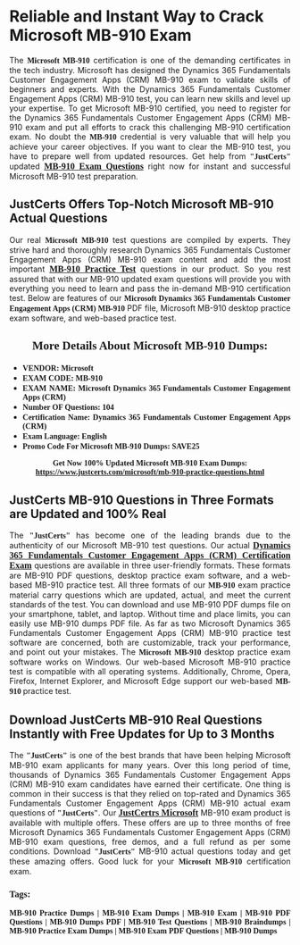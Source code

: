 <h1><strong>Reliable and Instant Way to Crack Microsoft MB-910 Exam</strong></h1>

<p style="text-align: justify;">The <span style="font-family:Georgia,serif;"><strong>Microsoft MB-910</strong></span> certification is one of the demanding certificates in the tech industry. Microsoft has designed the Dynamics 365 Fundamentals Customer Engagement Apps (CRM) MB-910 exam to validate skills of beginners and experts. With the Dynamics 365 Fundamentals Customer Engagement Apps (CRM) MB-910 test, you can learn new skills and level up your expertise. To get Microsoft MB-910 certified, you need to register for the Dynamics 365 Fundamentals Customer Engagement Apps (CRM) MB-910 exam and put all efforts to crack this challenging MB-910 certification exam. No doubt the <span style="font-family:Georgia,serif;"><strong> MB-910</strong></span> credential is very valuable that will help you achieve your career objectives. If you want to clear the MB-910 test, you have to prepare well from updated resources. Get help from <span style="font-size:14px;"><span style="font-family:Georgia,serif;"><strong>"JustCerts"</strong></span></span> updated <a href="https://www.justcerts.com/microsoft/mb-910-practice-questions.html"><span style="font-size:16px;"><span style="font-family:Georgia,serif;"><strong>MB-910 Exam Questions</strong></span></span></a> right now for instant and successful Microsoft MB-910 test preparation.</p>

<h2><strong>JustCerts Offers Top-Notch Microsoft MB-910 Actual Questions </strong></h2>

<p style="text-align: justify;">Our real <span style="font-family:Georgia,serif;"><strong>Microsoft MB-910</strong></span> test questions are compiled by experts. They strive hard and thoroughly research Dynamics 365 Fundamentals Customer Engagement Apps (CRM) MB-910 exam content and add the most important <a href="https://www.justcerts.com/microsoft/mb-910-practice-questions.html"><span style="font-size:16px;"><span style="font-family:Georgia,serif;"><strong>MB-910 Practice Test</strong></span></span></a> questions in our product. So you rest assured that with our MB-910 updated exam questions will provide you with everything you need to learn and pass the in-demand MB-910 certification test. Below are features of our <span style="font-family:Georgia,serif;"><strong>Microsoft Dynamics 365 Fundamentals Customer Engagement Apps (CRM) MB-910</strong></span> PDF file, Microsoft MB-910 desktop practice exam software, and web-based practice test.</p>

<h2 style="text-align: center;"><strong><span style="font-family:Georgia,serif;">More Details About Microsoft MB-910 Dumps:</span></strong></h2>

<ul>
	<li style="text-align: justify;"><span style="font-size:14px;"><span style="font-family:Georgia,serif;"><strong>VENDOR: Microsoft</strong></span></span></li>
	<li style="text-align: justify;"><span style="font-size:14px;"><span style="font-family:Georgia,serif;"><strong>EXAM CODE: MB-910</strong></span></span></li>
	<li style="text-align: justify;"><span style="font-size:14px;"><span style="font-family:Georgia,serif;"><strong>EXAM NAME: Microsoft Dynamics 365 Fundamentals Customer Engagement Apps (CRM)</strong></span></span></li>
	<li style="text-align: justify;"><span style="font-size:14px;"><span style="font-family:Georgia,serif;"><strong>Number OF Questions: 104</strong></span></span></li>
	<li style="text-align: justify;"><span style="font-size:14px;"><span style="font-family:Georgia,serif;"><strong>Certification Name: Dynamics 365 Fundamentals Customer Engagement Apps (CRM)</strong></span></span></li>
	<li style="text-align: justify;"><span style="font-size:14px;"><span style="font-family:Georgia,serif;"><strong>Exam Language: English</strong></span></span></li>
	<li style="text-align: justify;"><span style="font-size:14px;"><span style="font-family:Georgia,serif;"><strong>Promo Code For Microsoft MB-910 Dumps: SAVE25</strong></span></span></li>
</ul>

<p style="text-align: center;"><strong><span style="font-family:Georgia,serif;"><span style="font-size:14px;">Get Now 100% Updated Microsoft MB-910 Exam Dumps:</span> <a href="https://www.justcerts.com/microsoft/mb-910-practice-questions.html">https://www.justcerts.com/microsoft/mb-910-practice-questions.html</a></span></strong></p>

<h2><strong>JustCerts MB-910 Questions in Three Formats are Updated and 100% Real</strong></h2>

<p style="text-align: justify;">The <span style="font-size:14px;"><span style="font-family:Georgia,serif;"><strong>"JustCerts"</strong></span></span> has become one of the leading brands due to the authenticity of our Microsoft MB-910 test questions. Our actual <a href="https://www.justcerts.com/microsoft/dynamics-365-fundamentals-customer-engagement-apps-crm-certification-exams.html"><span style="font-size:16px;"><span style="font-family:Georgia,serif;"><strong>Dynamics 365 Fundamentals Customer Engagement Apps (CRM) Certification Exam</strong></span></span></a> questions are available in three user-friendly formats. These formats are MB-910 PDF questions, desktop practice exam software, and a web-based MB-910 practice test. All three formats of our <strong><span style="font-family:Georgia,serif;"> MB-910</span></strong> exam practice material carry questions which are updated, actual, and meet the current standards of the test. You can download and use MB-910 PDF dumps file on your smartphone, tablet, and laptop. Without time and place limits, you can easily use MB-910 dumps PDF file. As far as two Microsoft Dynamics 365 Fundamentals Customer Engagement Apps (CRM) MB-910 practice test software are concerned, both are customizable, track your performance, and point out your mistakes. The <span style="font-family:Georgia,serif;"><strong>Microsoft MB-910</strong></span> desktop practice exam software works on Windows. Our web-based Microsoft MB-910 practice test is compatible with all operating systems. Additionally, Chrome, Opera, Firefox, Internet Explorer, and Microsoft Edge support our web-based <span style="font-family:Georgia,serif;"><strong>MB-910 </strong></span> practice test.</p>

<h2><strong>Download JustCerts MB-910 Real Questions Instantly with Free Updates for Up to 3 Months</strong></h2>

<p style="text-align: justify;">The <span style="font-family:Georgia,serif;"><span style="font-size:14px;"><strong>"JustCerts"</strong></span></span> is one of the best brands that have been helping Microsoft MB-910 exam applicants for many years. Over this long period of time, thousands of Dynamics 365 Fundamentals Customer Engagement Apps (CRM) MB-910 exam candidates have earned their certificate. One thing is common in their success is that they relied on top-rated and Dynamics 365 Fundamentals Customer Engagement Apps (CRM) MB-910 actual exam questions of <span style="font-family:Georgia,serif;"><span style="font-size:14px;"><strong>"JustCerts"</strong></span></span>. Our <a href="https://www.justcerts.com/microsoft-certification-exams.html"><span style="font-size:16px;"><span style="font-family:Georgia,serif;"><strong>JustCertrs Microsoft</strong></span></span></a> MB-910 exam product is available with multiple offers. These offers are up to three months of free Microsoft Dynamics 365 Fundamentals Customer Engagement Apps (CRM) MB-910 exam questions, free demos, and a full refund as per some conditions. Download <span style="font-family:Georgia,serif;"><span style="font-size:14px;"><strong>"JustCerts"</strong></span></span> MB-910 actual questions today and get these amazing offers. Good luck for your <span style="font-family:Georgia,serif;"><strong>Microsoft MB-910</strong></span> certification exam.</p>

<h3 style="text-align: justify;"><span style="font-family:Georgia,serif;"><strong>Tags:</strong></span></h3>

<p style="text-align: justify;"><span style="font-family:Georgia,serif;"><strong>MB-910 Practice Dumps | MB-910 Exam Dumps | MB-910 Exam | MB-910 PDF Questions | MB-910 Dumps PDF | MB-910 Test Questions | MB-910 Braindumps | MB-910 Practice Exam Dumps | MB-910 Exam PDF Questions | MB-910 Dumps</strong></span></p>
